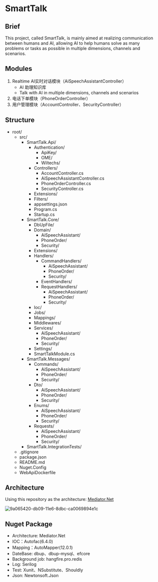 # SmartTalk

## Brief

This project, called SmartTalk, is mainly aimed at realizing communication between humans and AI, allowing AI to help humans solve as many problems or tasks as possible in multiple dimensions, channels and scenarios.

## Modules

1. Realtime AI实时对话模块（AiSpeechAssistantController）
   * AI 助理知识库
   * Talk with AI in multiple dimensions, channels and scenarios
2. 电话下单模块（PhoneOrderController）
3. 用户管理模块（AccountController、SecurityController）

## Structure

- root/
  - src/
    - SmartTalk.Api/
      - Authentication/
        - ApiKey/
        - OME/
        - Wiltechs/
      - Controllers/
        - AccountController.cs
        - AiSpeechAssistantController.cs
        - PhoneOrderController.cs
        - SecurityController.cs
      - Extensions/
      - Filters/
      - appsettings.json
      - Program.cs
      - Startup.cs
    - SmartTalk.Core/
      - DbUpFile/
      - Domain/
        - AiSpeechAssistant/
        - PhoneOrder/
        - Security/
      - Extensions/
      - Handlers/
        - CommandHandlers/
          - AiSpeechAssistant/
          - PhoneOrder/
          - Security/
        - EventHandlers/
        - RequestHandlers/
          - AiSpeechAssistant/
          - PhoneOrder/
          - Security/
      - Ioc/
      - Jobs/
      - Mappings/
      - Middlewares/
      - Services/
        - AiSpeechAssistant/
        - PhoneOrder/
        - Security/
      - Settings/
      - SmartTalkModule.cs
    - SmartTalk.Messages/
      - Commands/
        - AiSpeechAssistant/
        - PhoneOrder/
        - Security/
      - Dto/
        - AiSpeechAssistant/
        - PhoneOrder/
        - Security/
      - Enums/
        - AiSpeechAssistant/
        - PhoneOrder/
        - Security/
      - Requests/
        - AiSpeechAssistant/
        - PhoneOrder/
        - Security/
    - SmartTalk.IntegrationTests/
  - .gitignore
  - package.json
  - README.md
  - Nuget.Config
  - WebApiDockerfile

## Architecture

Using this repository as the architecture: [Mediator.Net](https://github.com/mayuanyang/Mediator.Net)

![9a065420-db09-11e6-8dbc-ca0069894e1c](https://cloud.githubusercontent.com/assets/3387099/21959127/9a065420-db09-11e6-8dbc-ca0069894e1c.png)

## Nuget Package

* Architecture: Mediator.Net
* IOC：Autofac(6.4.0)
* Mapping：AutoMapper(12.0.1)
* DateBase: dbup、dbup-mysql、efcore
* Background job: hangfire.pro.redis
* Log: Serilog
* Test: Xunit、NSubstitute、Shouldly
* Json: Newtonsoft.Json

